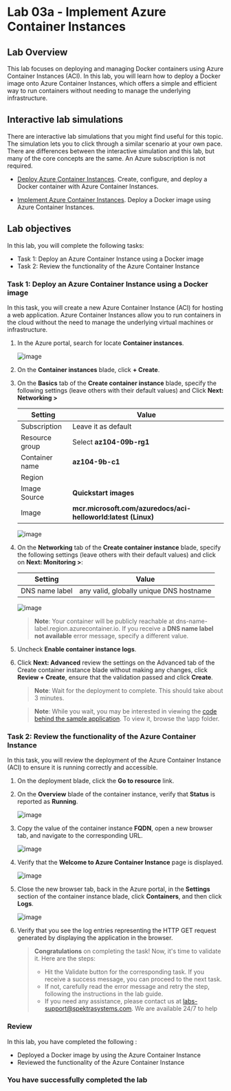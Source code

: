 # Lab 03a - Implement Azure Container Instances

## Lab Overview

This lab focuses on deploying and managing Docker containers using Azure Container Instances (ACI). In this lab, you will learn how to deploy a Docker image onto Azure Container Instances, which offers a simple and efficient way to run containers without needing to manage the underlying infrastructure.

## Interactive lab simulations

There are interactive lab simulations that you might find useful for this topic. The simulation lets you to click through a similar scenario at your own pace. There are differences between the interactive simulation and this lab, but many of the core concepts are the same. An Azure subscription is not required.

+ [Deploy Azure Container Instances](https://mslearn.cloudguides.com/en-us/guides/AZ-900%20Exam%20Guide%20-%20Azure%20Fundamentals%20Exercise%203). Create, configure, and deploy a Docker container with Azure Container Instances.
  
+ [Implement Azure Container Instances](https://mslabs.cloudguides.com/guides/AZ-104%20Exam%20Guide%20-%20Microsoft%20Azure%20Administrator%20Exercise%2014).  Deploy a Docker image using Azure Container Instances. 

## Lab objectives

In this lab, you will complete the following tasks:

- Task 1: Deploy an Azure Container Instance using a Docker image
- Task 2: Review the functionality of the Azure Container Instance

### Task 1: Deploy an Azure Container Instance using a Docker image

In this task, you will create a new Azure Container Instance (ACI) for hosting a web application. Azure Container Instances allow you to run containers in the cloud without the need to manage the underlying virtual machines or infrastructure.

1. In the Azure portal, search for locate **Container instances**.

    ![image](./media/l9-image22.png)
   
1. On the **Container instances** blade, click **+ Create**.

1. On the **Basics** tab of the **Create container instance** blade, specify the following settings (leave others with their default values) and Click **Next: Networking >**

    | Setting | Value |
    | ---- | ---- |
    | Subscription | Leave it as default |
    | Resource group | Select **az104-09b-rg1** |
    | Container name | **az104-9b-c1** |
    | Region | **<inject key="Region" enableCopy="false" />** |
    | Image Source | **Quickstart images** |
    | Image | **mcr.microsoft.com/azuredocs/aci-helloworld:latest (Linux)** |

    ![image](./media/az-104z1.png)

1. On the **Networking** tab of the **Create container instance** blade, specify the following settings (leave others with their default values) and  click on **Next: Monitoring >**:

    | Setting | Value |
    | --- | --- |
    | DNS name label | any valid, globally unique DNS hostname |

    ![image](./media/az-104z2.png)

    >**Note**: Your container will be publicly reachable at dns-name-label.region.azurecontainer.io. If you receive a **DNS name label not available** error message, specify a different value.

1. Uncheck **Enable container instance logs**. 

1. Click **Next: Advanced** review the settings on the Advanced tab of the Create container instance blade without making any changes, click **Review + Create**, ensure that the validation passed and click **Create**.

    >**Note**: Wait for the deployment to complete. This should take about 3 minutes.

    >**Note**: While you wait, you may be interested in viewing the [code behind the sample application](https://github.com/Azure-Samples/aci-helloworld). To view it, browse the \\app folder.

### Task 2: Review the functionality of the Azure Container Instance

In this task, you will review the deployment of the Azure Container Instance (ACI) to ensure it is running correctly and accessible. 

1. On the deployment blade, click the **Go to resource** link.

1. On the **Overview** blade of the container instance, verify that **Status** is reported as **Running**.

   ![image](./media/l9-image25.png)

1. Copy the value of the container instance **FQDN**, open a new browser tab, and navigate to the corresponding URL.

    ![image](./media/l9-image27.png)

1. Verify that the **Welcome to Azure Container Instance** page is displayed.

    ![image](./media/l9-image26.png)

1. Close the new browser tab, back in the Azure portal, in the **Settings** section of the container instance blade, click **Containers**, and then click **Logs**.

    ![image](./media/l9-image28.png)

1. Verify that you see the log entries representing the HTTP GET request generated by displaying the application in the browser.

   > **Congratulations** on completing the task! Now, it's time to validate it. Here are the steps:
   > - Hit the Validate button for the corresponding task. If you receive a success message, you can proceed to the next task. 
   > - If not, carefully read the error message and retry the step, following the instructions in the lab guide.
   > - If you need any assistance, please contact us at labs-support@spektrasystems.com. We are available 24/7 to help
   
   <validation step="bc3f7679-1e22-449c-b128-1561d970a81d" />

### Review

In this lab, you have completed the following :

- Deployed a Docker image by using the Azure Container Instance
- Reviewed the functionality of the Azure Container Instance

### You have successfully completed the lab
